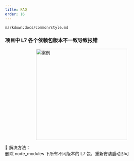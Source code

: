 ```yaml
---
title: FAQ
order: 16
---
```


`markdown:docs/common/style.md`

### 项目中 L7 各个依赖包版本不一致导致报错

<img height="300px" style="display: block;margin: 0 auto;" alt="案例" src='https://gw.alipayobjects.com/mdn/rms_816329/afts/img/A*BsMyRZDuB54AAAAAAAAAAAAAARQnAQ'>

🌟 解决方法：  
删除 node_modules 下所有不同版本的 L7 包，重新安装启动即可
